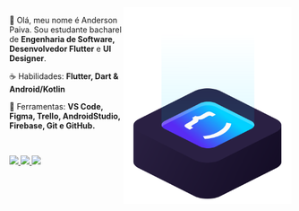 <img src="ilus-code.svg" min-width="300px" max-width="300px" width="300px" align="right" alt="logo andypaiva">

<p align="left"> 
 🖖 Olá, meu nome é Anderson Paiva. Sou estudante bacharel de <strong>Engenharia de Software, Desenvolvedor Flutter</strong> e <strong>UI Designer</strong>.
</p>

<p align="left">
 ☕ Habilidades: <strong>Flutter, Dart & Android/Kotlin</strong>
</p>

<p align="left">
  💼 Ferramentas: <strong>VS Code, Figma, Trello, AndroidStudio, Firebase, Git e GitHub.</strong>
</p>


<br>

<p align="left">
  <a href="#" alt="Instagram">
    <img src="https://img.shields.io/badge/-Instagram-5fcaf8?style=for-the-badge&logo=Instagram&logoColor=FFFFFF&link=https://www.instagram.com/iuricode"/>
  </a>
  
  <a href="#" alt="Linkedin">
    <img src="https://img.shields.io/badge/-Linkedin-5fcaf8?style=for-the-badge&logo=Linkedin&logoColor=FFFFFF&link=https://www.linkedin.com/in/iuricode"/>
  </a>
  
  <a href="#" alt="Portfólio">
    <img src="https://img.shields.io/badge/-Portfolio-5fcaf8?style=for-the-badge&logo=Flutter&logoColor=FFFFFF&link=https://discord.gg/QevDJqCzaY"/>
  </a>
</p>

